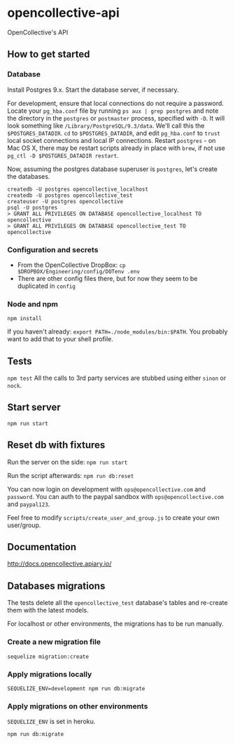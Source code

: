 # opencollective-api
OpenCollective's API

## How to get started

### Database
Install Postgres 9.x. Start the database server, if necessary.

For development, ensure that local connections do not require a password. Locate your `pg_hba.conf` file by
running `ps aux | grep postgres` and note the directory in the `postgres` or `postmaster` process, specified with `-D`.
It will look something like `/Library/PostgreSQL/9.3/data`. We'll call this the `$POSTGRES_DATADIR`. `cd` to `$POSTGRES_DATADIR`, and
edit `pg_hba.conf` to `trust` local socket connections and local IP connections. Restart `postgres` - on Mac OS X, there may be
restart scripts already in place with `brew`, if not use `pg_ctl -D $POSTGRES_DATADIR restart`.

Now, assuming the postgres database superuser is `postgres`, let's create the databases.
```
createdb -U postgres opencollective_localhost
createdb -U postgres opencollective_test
createuser -U postgres opencollective
psql -U postgres
> GRANT ALL PRIVILEGES ON DATABASE opencollective_localhost TO opencollective
> GRANT ALL PRIVILEGES ON DATABASE opencollective_test TO opencollective
```

### Configuration and secrets
- From the OpenCollective DropBox: `cp $DROPBOX/Engineering/config/DOTenv .env`
- There are other config files there, but for now they seem to be duplicated in `config`

### Node and npm

`npm install`

If you haven't already: `export PATH=./node_modules/bin:$PATH`. You probably want to add
that to your shell profile.


## Tests
`npm test`
All the calls to 3rd party services are stubbed using either `sinon` or `nock`.

## Start server
`npm run start`

## Reset db with fixtures

Run the server on the side:
`npm run start`

Run the script afterwards:
`npm run db:reset`

You can now login on development with `ops@opencollective.com` and `password`.
You can auth to the paypal sandbox with `ops@opencollective.com` and `paypal123`.

Feel free to modify `scripts/create_user_and_group.js` to create your own user/group.

## Documentation
http://docs.opencollective.apiary.io/

## Databases migrations
The tests delete all the `opencollective_test` database's tables and re-create them with the latest models.

For localhost or other environments, the migrations has to be run manually.

### Create a new migration file
`sequelize migration:create`

### Apply migrations locally
`SEQUELIZE_ENV=development npm run db:migrate`

### Apply migrations on other environments
`SEQUELIZE_ENV` is set in heroku.

`npm run db:migrate`

